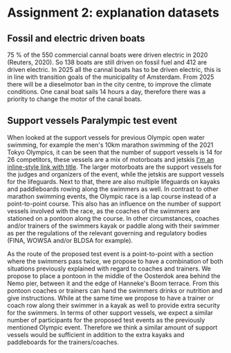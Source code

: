 # Assignment 2: explanation datasets

## Fossil and electric driven boats
75 % of the 550 commercial cannal boats were driven electric in 2020 (Reuters, 2020). So 138 boats are still driven on fossil fuel and 412 are driven electric. In 2025 all the cannal boats has to be driven electric, this is in line with transition goals of the municipality of Amsterdam. From 2025 there will be a dieselmotor ban in the city centre, to improve the climate conditions. One canal boat sails 14 hours a day, therefore there was a priority to change the motor of the canal boats. 

## Support vessels Paralympic test event
When looked at the support vessels for previous Olympic open water swimming, for example the men's 10km marathon swimming of the 2021 Tokyo Olympics, it can be seen that the number of support vessels is 14 for 26 competitors, these vessels are a mix of motorboats and jetskis [I'm an inline-style link with title](https://www.youtube.com/watch?v=1ZLWUkaq8po&ab_channel=Eurosport). The larger motorboats are the support vessels for the judges and organizers of the event, while the jetskis are support vessels for the lifeguards. Next to that, there are also multiple lifeguards on kayaks and paddleboards rowing along the swimmers as well. In contrast to other marathon swimming events, the Olympic race is a lap course instead of a point-to-point course. This also has an influence on the number of support vessels involved with the race, as the coaches of the swimmers are stationed on a pontoon along the course. In other circumstances, coaches and/or trainers of the swimmers kayak or paddle along with their swimmer as per the regulations of the relevant governing and regulatory bodies (FINA, WOWSA and/or BLDSA for example).

As the route of the proposed test event is a point-to-point with a section where the swimmers pass twice, we propose to have a combination of both situations previously explained with regard to coaches and trainers. We propose to place a pontoon in the middle of the Oosterdok area behind the Nemo pier, between it and the edge of Hanneke's Boom terrace. From this pontoon coaches or trainers can hand the swimmers drinks or nutrition and give instructions. While at the same time we propose to have a trainer or coach row along their swimmer in a kayak as well to provide extra security for the swimmers. In terms of other support vessels, we expect a similar number of participants for the proposed test events as the previously mentioned Olympic event. Therefore we think a similar amount of support vessels would be sufficient in addition to the extra kayaks and paddleboards for the trainers/coaches.
